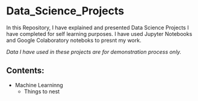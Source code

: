 # Data_Science_Projects
In this Repository, I have explained and presented Data Science Projects I have completed for self learning purposes. I have used Jupyter Notebooks and Google Colaboratory noteboks to presnt my work.

_Data I have used in these projects are for demonstration process only._

## Contents:
- Machine Learninng
    - Things to nest

